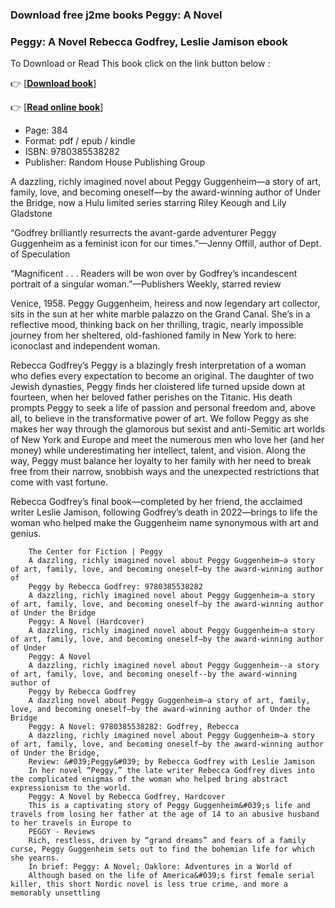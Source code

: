 ### Download free j2me books Peggy: A Novel



### Peggy: A Novel Rebecca Godfrey, Leslie Jamison ebook

To Download or Read This book click on the link button below :

👉  [**[Download book](http://get-pdfs.com/download.php?group=book&from=github.com&id=717253&lnk=1060 "Download book")**]

👉  [**[Read online book](http://get-pdfs.com/download.php?group=book&from=github.com&id=717253&lnk=1060 "Read online book")**]





* Page: 384
* Format: pdf / epub / kindle
* ISBN: 9780385538282
* Publisher: Random House Publishing Group






A dazzling, richly imagined novel about Peggy Guggenheim—a story of art, family, love, and becoming oneself—by the award-winning author of Under the Bridge, now a Hulu limited series starring Riley Keough and Lily Gladstone
 
 “Godfrey brilliantly resurrects the avant-garde adventurer Peggy Guggenheim as a feminist icon for our times.”—Jenny Offill, author of Dept. of Speculation
 
 “Magnificent . . . Readers will be won over by Godfrey’s incandescent portrait of a singular woman.”—Publishers Weekly, starred review

 Venice, 1958. Peggy Guggenheim, heiress and now legendary art collector, sits in the sun at her white marble palazzo on the Grand Canal. She’s in a reflective mood, thinking back on her thrilling, tragic, nearly impossible journey from her sheltered, old-fashioned family in New York to here: iconoclast and independent woman.
 
 Rebecca Godfrey’s Peggy is a blazingly fresh interpretation of a woman who defies every expectation to become an original. The daughter of two Jewish dynasties, Peggy finds her cloistered life turned upside down at fourteen, when her beloved father perishes on the Titanic. His death prompts Peggy to seek a life of passion and personal freedom and, above all, to believe in the transformative power of art. We follow Peggy as she makes her way through the glamorous but sexist and anti-Semitic art worlds of New York and Europe and meet the numerous men who love her (and her money) while underestimating her intellect, talent, and vision. Along the way, Peggy must balance her loyalty to her family with her need to break free from their narrow, snobbish ways and the unexpected restrictions that come with vast fortune.
 
 Rebecca Godfrey’s final book—completed by her friend, the acclaimed writer Leslie Jamison, following Godfrey’s death in 2022—brings to life the woman who helped make the Guggenheim name synonymous with art and genius.


        The Center for Fiction | Peggy
        A dazzling, richly imagined novel about Peggy Guggenheim—a story of art, family, love, and becoming oneself—by the award-winning author of 
        Peggy by Rebecca Godfrey: 9780385538282
        A dazzling, richly imagined novel about Peggy Guggenheim—a story of art, family, love, and becoming oneself—by the award-winning author of Under the Bridge 
        Peggy: A Novel (Hardcover)
        A dazzling, richly imagined novel about Peggy Guggenheim—a story of art, family, love, and becoming oneself—by the award-winning author of Under 
        Peggy: A Novel
        A dazzling, richly imagined novel about Peggy Guggenheim--a story of art, family, love, and becoming oneself--by the award-winning author of 
        Peggy by Rebecca Godfrey
        A dazzling novel about Peggy Guggenheim—a story of art, family, love, and becoming oneself—by the award-winning author of Under the Bridge 
        Peggy: A Novel: 9780385538282: Godfrey, Rebecca
        A dazzling, richly imagined novel about Peggy Guggenheim—a story of art, family, love, and becoming oneself—by the award-winning author of Under the Bridge, 
        Review: &#039;Peggy&#039; by Rebecca Godfrey with Leslie Jamison
        In her novel “Peggy,” the late writer Rebecca Godfrey dives into the complicated enigmas of the woman who helped bring abstract expressionism to the world.
        Peggy: A Novel by Rebecca Godfrey, Hardcover
        This is a captivating story of Peggy Guggenheim&#039;s life and travels from losing her father at the age of 14 to an abusive husband to her travels in Europe to 
        PEGGY - Reviews
        Rich, restless, driven by “grand dreams” and fears of a family curse, Peggy Guggenheim sets out to find the bohemian life for which she yearns.
        In brief: Peggy: A Novel; Oaklore: Adventures in a World of
        Although based on the life of America&#039;s first female serial killer, this short Nordic novel is less true crime, and more a memorably unsettling 
    




